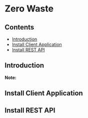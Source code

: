 # Zero Waste  <!-- omit in toc -->

## Contents  <!-- omit in toc -->
 
 - [Introduction](#introduction)
 - [Install Client Application](#install-rest-api)
 - [Install REST API](#install-rest-api)

## Introduction

**Note:** 

## Install Client Application

## Install REST API
